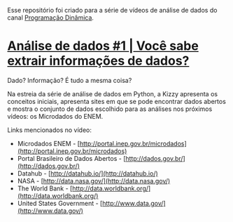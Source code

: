 Esse repositório foi criado para a série de vídeos de análise de dados do canal [Programação Dinâmica](http://youtube.com/programacaodinamica).

# [Análise de dados #1 | Você sabe extrair informações de dados?](https://youtu.be/RlGOaSPFtXc)

Dado? Informação? É tudo a mesma coisa?

Na estreia da série de análise de dados em Python, a Kizzy apresenta os conceitos iniciais, apresenta sites em que se pode encontrar dados abertos e mostra o conjunto de dados escolhido para as análises nos próximos vídeos: os Microdados do ENEM.

Links mencionados no vídeo:
* Microdados ENEM - [http://portal.inep.gov.br/microdados](http://portal.inep.gov.br/microdados)
* Portal Brasileiro de Dados Abertos - [http://dados.gov.br/](http://dados.gov.br/)
* Datahub - [http://datahub.io/](http://datahub.io/)
* NASA - [http://data.nasa.gov/](http://data.nasa.gov/)
* The World Bank - [http://data.worldbank.org/](http://data.worldbank.org/)
* United States Government - [http://www.data.gov/](http://www.data.gov/)
